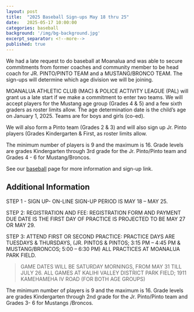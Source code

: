 ```yaml
---
layout: post
title:  "2025 Baseball Sign-ups May 18 thru 25"
date:   2025-05-17 10:00:00
categories: baseball
background: '/img/bg-background.jpg'
excerpt_separator: <!--more-->
published: true
---
```


We had a late request to do baseball at Moanalua and was able to secure commitments from former coaches and community member to be head coach for JR. PINTO/PINTO TEAM and a MUSTANG/BRONCO TEAM.
The sign-ups will determine which age division we will be joining.

MOANALUA ATHLETIC CLUB (MAC) & POLICE ACTIVITY LEAGUE (PAL) will grant us a late start if we make a commitment to enter two teams.
We will accept players for the Mustang age group (Grades 4 & 5) and a few sixth graders as roster limits allow.
The age determination date is the child’s age on January 1, 2025.
Teams are for boys and girls (co-ed).

We will also form a Pinto team (Grades 2 & 3) and will also sign up Jr. Pinto players (Grades Kindergarten & First, as roster limits allow.

The minimum number of players is 9 and the maximum is 16.
Grade levels are grades Kindergarten through 3rd grade for the Jr. Pinto/Pinto team and Grades 4 - 6 for Mustang/Broncos.

See our [baseball](/baseball) page for more information and sign-up link.

## Additional Information
STEP 1 - SIGN UP- ON-LINE SIGN-UP PERIOD IS MAY 18 – MAY 25. 
 
STEP 2: REGISTRATION AND FEE: REGISTRATION FORM AND PAYMENT DUE DATE IS THE FIRST DAY OF PRACTICE IS PROJECTED TO BE MAY 27 OR MAY 29.

STEP 3: ATTEND FIRST OR SECOND PRACTICE: PRACTICE DAYS ARE TUESDAYS & THURSDAYS, (JR. PINTOS & PINTOS; 3:15 PM – 4:45 PM & MUSTANG/BRONCOS; 5:00 – 6:30 PM) ALL PRACTICES AT MOANALUA PARK FIELD.

> GAME DATES WILL BE SATURDAY MORNINGS, FROM MAY 31 TILL JULY 26.
> ALL GAMES AT KALIHI VALLEY DISTRICT PARK FIELD; 1911 KAMEHAMEHA IV ROAD (FOR BOTH AGE GROUPS)

The minimum number of players is 9 and the maximum is 16.   Grade levels are grades Kindergarten through 2nd grade for the Jr. Pinto/Pinto team and Grades 3- 6 for Mustangs /Broncos.